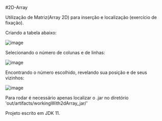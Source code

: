 #2D-Array

Utilização de Matriz(Array 2D) para inserção e localização (exercício de fixação).

Criando a tabela abaixo:

![image](https://user-images.githubusercontent.com/61762440/166574785-3925d7b6-7497-445f-b880-9a91cbaf29e4.png)

Selecionando o número de colunas e de linhas:

![image](https://user-images.githubusercontent.com/61762440/166574914-0ea7d280-ac8d-4909-95d8-8797429bda3b.png)

Encontrando o número escolhido, revelando sua posição e de seus vizinhos:

![image](https://user-images.githubusercontent.com/61762440/166574957-1bdd7f83-835c-46cf-baae-1bc7fdfe93d0.png)

Para rodar é necessário apenas localizar o .jar no diretório 'out/artifacts/workingWith2dArray_jar/'

Projeto escrito em JDK 11.
